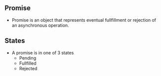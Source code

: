 ## Promise

- Promise is an object that represents eventual fullfillment or rejection of an asynchronous operation.

## States

- A promise is in one of 3 states
  - Pending
  - Fullfilled
  - Rejected
